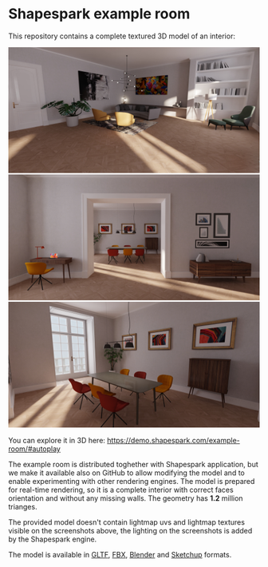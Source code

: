 # Shapespark example room

This repository contains a complete textured 3D model of an interior:

![Shapespark example room screenshot 1](./screenshots/shapespark-example-room-1.jpg)
![Shapespark example room screenshot 2](./screenshots/shapespark-example-room-2.jpg)
![Shapespark example room screenshot 3](./screenshots/shapespark-example-room-3.jpg)

You can explore it in 3D here: https://demo.shapespark.com/example-room/#autoplay

The example room is distributed toghether with Shapespark application,
but we make it available also on GitHub to allow modifying the model
and to enable experimenting with other rendering engines. The model is
prepared for real-time rendering, so it is a complete interior with
correct faces orientation and without any missing walls. The geometry
has **1.2** million trianges.

The provided model doesn't contain lightmap uvs and lightmap
textures visible on the screenshots above, the lighting on the
screenshots is added by the Shapespark engine.

The model is available in [GLTF](./shapespark-example-room-gltf.zip), [FBX](./shapespark-example-room-fbx.zip), [Blender](./shapespark-example-room.blend.zip) and [Sketchup](./shapespark-example-room.skp) formats.

